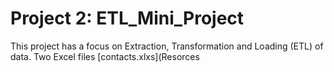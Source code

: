 # Project 2: ETL_Mini_Project

This project has a focus on Extraction, Transformation and Loading (ETL) of data. Two Excel files [contacts.xlxs](Resorces

